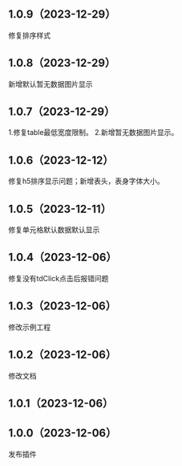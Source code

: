 ## 1.0.9（2023-12-29）
修复排序样式
## 1.0.8（2023-12-29）
新增默认暂无数据图片显示
## 1.0.7（2023-12-29）
1.修复table最低宽度限制。
2.新增暂无数据图片显示。
## 1.0.6（2023-12-12）
修复h5排序显示问题；新增表头，表身字体大小。
## 1.0.5（2023-12-11）
修复单元格默认数据默认显示
## 1.0.4（2023-12-06）
修复没有tdClick点击后报错问题
## 1.0.3（2023-12-06）
修改示例工程
## 1.0.2（2023-12-06）
修改文档
## 1.0.1（2023-12-06）
## 1.0.0（2023-12-06）
发布插件
